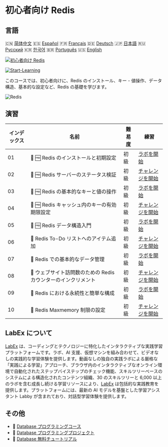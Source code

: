 # 初心者向け Redis

## 言語

🇨🇳 [简体中文](README_zh.md) 🇪🇸 [Español](README_es.md) 🇫🇷 [Français](README_fr.md) 🇩🇪 [Deutsch](README_de.md) 🇯🇵 [日本語](README_ja.md) 🇷🇺 [Русский](README_ru.md) 🇰🇷 [한국어](README_ko.md) 🇧🇷 [Português](README_pt.md) 🇺🇸 [English](README.md) 

[![初心者向け Redis](https://cover-creator.labex.io/redis-for-beginners.png?lang=ja)](https://labex.io/ja/courses/redis-for-beginners)

[![Start-Learning](https://img.shields.io/badge/Start-Learning-whitesmoke?style=for-the-badge)](https://labex.io/ja/courses/redis-for-beginners)

このコースでは、初心者向けに、Redis のインストール、キー - 値操作、データ構造、基本的な設定など、Redis の基礎を学びます。

![Redis](https://img.shields.io/badge/Redis-whitesmoke?style=for-the-badge&logo=redis)


## 演習

|   インデックス | 名前                                                            | 難易度   | 練習                                                                                                                                                       |
|----------------|-----------------------------------------------------------------|----------|------------------------------------------------------------------------------------------------------------------------------------------------------------|
|             01 | 🧩 🆓 Redis のインストールと初期設定                            | 初級     | <a target='_blank' href='https://labex.io/ja/labs/redis-installation-and-initial-setup-of-redis-552075?course=redis-for-beginners'>ラボを開始</a>          |
|             02 | 🎯 🆓 Redis サーバーのステータス検証                            | 初級     | <a target='_blank' href='https://labex.io/ja/labs/redis-verify-redis-server-status-552152?course=redis-for-beginners'>チャレンジを開始</a>                 |
|             03 | 🧩 🆓 Redis の基本的なキーと値の操作                            | 初級     | <a target='_blank' href='https://labex.io/ja/labs/redis-basic-key-value-operations-in-redis-552077?course=redis-for-beginners'>ラボを開始</a>              |
|             04 | 🎯 🆓 Redis キャッシュ内のキーの有効期限設定                    | 初級     | <a target='_blank' href='https://labex.io/ja/labs/redis-expire-keys-in-redis-cache-552156?course=redis-for-beginners'>チャレンジを開始</a>                 |
|             05 | 🧩 🆓 Redis データ構造入門                                      | 初級     | <a target='_blank' href='https://labex.io/ja/labs/redis-introduction-to-redis-data-structures-552078?course=redis-for-beginners'>ラボを開始</a>            |
|             06 | 🎯  Redis To-Do リストへのアイテム追加                          | 初級     | <a target='_blank' href='https://labex.io/ja/labs/redis-add-item-to-redis-to-do-list-552161?course=redis-for-beginners'>チャレンジを開始</a>               |
|             07 | 🧩  Redis での基本的なデータ管理                                | 初級     | <a target='_blank' href='https://labex.io/ja/labs/redis-basic-data-management-in-redis-552076?course=redis-for-beginners'>ラボを開始</a>                   |
|             08 | 🎯  ウェブサイト訪問数のための Redis カウンターのインクリメント | 初級     | <a target='_blank' href='https://labex.io/ja/labs/redis-increment-redis-counter-for-website-visits-552163?course=redis-for-beginners'>チャレンジを開始</a> |
|             09 | 🧩  Redis における永続性と簡単な構成                            | 初級     | <a target='_blank' href='https://labex.io/ja/labs/redis-persistence-and-simple-configuration-in-redis-552079?course=redis-for-beginners'>ラボを開始</a>    |
|             10 | 🎯  Redis Maxmemory 制限の設定                                  | 初級     | <a target='_blank' href='https://labex.io/ja/labs/redis-configure-redis-maxmemory-limit-552162?course=redis-for-beginners'>チャレンジを開始</a>            |

## LabEx について

[LabEx](https://labex.io) は、コーディングとテクノロジーに特化したインタラクティブな実践学習プラットフォームです。ラボ、AI 支援、仮想マシンを組み合わせて、ビデオなしの実践的な学習体験を提供します。動画なしの独自の実践ラボによる厳格な「実践による学習」アプローチ、ブラウザ内のインタラクティブなオンライン環境で自動化されたステップバイステップのチェック機能、スキルツリーベースのシステムによる構造化されたコンテンツ組織、30 のスキルツリーと 6,000 以上のラボを含む成長し続ける学習リソースにより、[LabEx](https://labex.io) は包括的な実践教育を提供します。プラットフォームには、最新の AI モデルを基盤とした学習アシスタント Labby が含まれており、対話型学習体験を提供します。

## その他

- 🔗 [Database プログラミングコース](https://github.com/labex-labs/awesome-programming-courses)
- 🔗 [Database プログラミングプロジェクト](https://github.com/labex-labs/awesome-programming-projects)
- 🔗 [Database 無料チュートリアル](https://github.com/labex-labs/database-free-tutorials)

